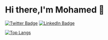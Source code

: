 # Hi there,I'm Mohamed 👋
[![Twitter Badge](https://img.shields.io/badge/Twitter-Profile-informational?style=for-the-badge&logo=twitter&logoColor=1CA2F1&color=1CA2F1)](https://twitter.com/ebeidoo)
[![LinkedIn Badge](https://img.shields.io/badge/LinkedIn-Profile-informational?style=for-the-badge&logo=linkedin&logoColor=0D76A8&color=0D76A8)](https://www.linkedin.com/in/mohamed-ebeid-a726b6146/)



[![Top Langs](https://github-readme-stats.vercel.app/api/top-langs/?username=ebeidoo&layout=compact)](https://github.com/anuraghazra/github-readme-stats)

